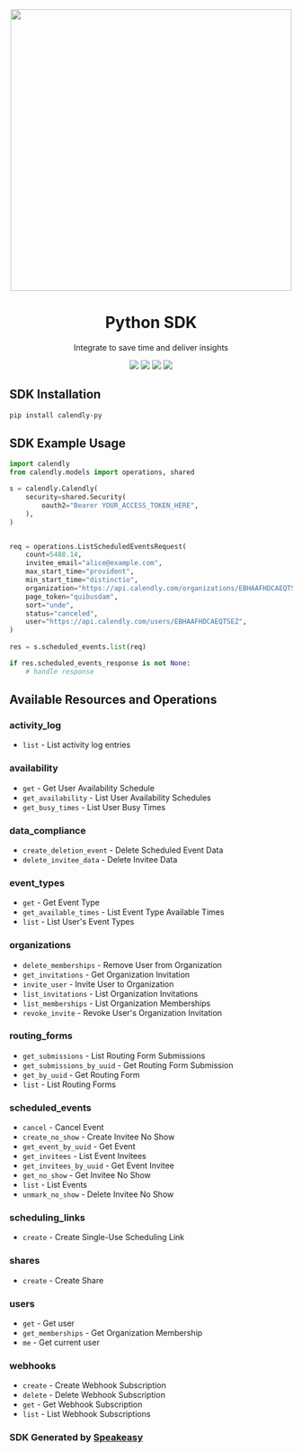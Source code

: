 <div align="center">
    <img src="https://user-images.githubusercontent.com/6267663/231164258-4232466d-cacc-4ec7-9b30-8a8fe4f3073d.svg" width="500" />
    <h1>Python SDK</h1>
   <p>Integrate to save time and deliver insights</p>
   <a href="https://developer.calendly.com/api-docs/4b402d5ab3edd-calendly-developer"><img src="https://img.shields.io/static/v1?label=Docs&message=API Ref&color=5444e4&style=for-the-badge" /></a>
   <a href="https://github.com/speakeasy-sdks/calendly-python/actions"><img src="https://img.shields.io/github/actions/workflow/status/speakeasy-sdks/calendly-python/speakeasy_sdk_generation.yml?style=for-the-badge" /></a>
  <a href="https://opensource.org/licenses/MIT"><img src="https://img.shields.io/badge/License-MIT-blue.svg?style=for-the-badge" /></a>
  <a href="https://github.com/speakeasy-sdks/calendly-python/releases"><img src="https://img.shields.io/github/v/release/speakeasy-sdks/calendly-python?sort=semver&style=for-the-badge" /></a>
</div>

<!-- Start SDK Installation -->
## SDK Installation

```bash
pip install calendly-py
```
<!-- End SDK Installation -->

## SDK Example Usage
<!-- Start SDK Example Usage -->
```python
import calendly
from calendly.models import operations, shared

s = calendly.Calendly(
    security=shared.Security(
        oauth2="Bearer YOUR_ACCESS_TOKEN_HERE",
    ),
)


req = operations.ListScheduledEventsRequest(
    count=5488.14,
    invitee_email="alice@example.com",
    max_start_time="provident",
    min_start_time="distinctio",
    organization="https://api.calendly.com/organizations/EBHAAFHDCAEQTSEZ",
    page_token="quibusdam",
    sort="unde",
    status="canceled",
    user="https://api.calendly.com/users/EBHAAFHDCAEQTSEZ",
)
    
res = s.scheduled_events.list(req)

if res.scheduled_events_response is not None:
    # handle response
```
<!-- End SDK Example Usage -->

<!-- Start SDK Available Operations -->
## Available Resources and Operations


### activity_log

* `list` - List activity log entries

### availability

* `get` - Get User Availability Schedule
* `get_availability` - List User Availability Schedules
* `get_busy_times` - List User Busy Times

### data_compliance

* `create_deletion_event` - Delete Scheduled Event Data
* `delete_invitee_data` - Delete Invitee Data

### event_types

* `get` - Get Event Type
* `get_available_times` - List Event Type Available Times
* `list` - List User's Event Types

### organizations

* `delete_memberships` - Remove User from Organization
* `get_invitations` - Get Organization Invitation
* `invite_user` - Invite User to Organization
* `list_invitations` - List Organization Invitations
* `list_memberships` - List Organization Memberships
* `revoke_invite` - Revoke User's Organization Invitation

### routing_forms

* `get_submissions` - List Routing Form Submissions
* `get_submissions_by_uuid` - Get Routing Form Submission
* `get_by_uuid` - Get Routing Form
* `list` - List Routing Forms

### scheduled_events

* `cancel` - Cancel Event
* `create_no_show` - Create Invitee No Show
* `get_event_by_uuid` - Get Event
* `get_invitees` - List Event Invitees
* `get_invitees_by_uuid` - Get Event Invitee
* `get_no_show` - Get Invitee No Show
* `list` - List Events
* `unmark_no_show` - Delete Invitee No Show

### scheduling_links

* `create` - Create Single-Use Scheduling Link

### shares

* `create` - Create Share

### users

* `get` - Get user
* `get_memberships` - Get Organization Membership
* `me` - Get current user

### webhooks

* `create` - Create Webhook Subscription
* `delete` - Delete Webhook Subscription
* `get` - Get Webhook Subscription
* `list` - List Webhook Subscriptions
<!-- End SDK Available Operations -->

### SDK Generated by [Speakeasy](https://docs.speakeasyapi.dev/docs/using-speakeasy/client-sdks)

